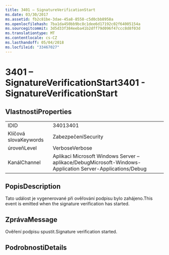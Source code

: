 ```yaml
---
title: 3401 – SignatureVerificationStart
ms.date: 03/30/2017
ms.assetid: fb2c81be-3dae-45a8-8558-c5d0cbb8958a
ms.openlocfilehash: 7ba1da450bb9bc8c1dee6d17192c02f64005154a
ms.sourcegitcommit: 3d5d33f384eeba41b2dff79d096f47ccc8d8f03d
ms.translationtype: MT
ms.contentlocale: cs-CZ
ms.lasthandoff: 05/04/2018
ms.locfileid: "33467027"
---
```

# <a name="3401---signatureverificationstart"></a><span data-ttu-id="83fff-102">3401 – SignatureVerificationStart</span><span class="sxs-lookup"><span data-stu-id="83fff-102">3401 - SignatureVerificationStart</span></span>
## <a name="properties"></a><span data-ttu-id="83fff-103">Vlastnosti</span><span class="sxs-lookup"><span data-stu-id="83fff-103">Properties</span></span>  
  
|||  
|-|-|  
|<span data-ttu-id="83fff-104">ID</span><span class="sxs-lookup"><span data-stu-id="83fff-104">ID</span></span>|<span data-ttu-id="83fff-105">3401</span><span class="sxs-lookup"><span data-stu-id="83fff-105">3401</span></span>|  
|<span data-ttu-id="83fff-106">Klíčová slova</span><span class="sxs-lookup"><span data-stu-id="83fff-106">Keywords</span></span>|<span data-ttu-id="83fff-107">Zabezpečení</span><span class="sxs-lookup"><span data-stu-id="83fff-107">Security</span></span>|  
|<span data-ttu-id="83fff-108">úroveň</span><span class="sxs-lookup"><span data-stu-id="83fff-108">Level</span></span>|<span data-ttu-id="83fff-109">Verbose</span><span class="sxs-lookup"><span data-stu-id="83fff-109">Verbose</span></span>|  
|<span data-ttu-id="83fff-110">Kanál</span><span class="sxs-lookup"><span data-stu-id="83fff-110">Channel</span></span>|<span data-ttu-id="83fff-111">Aplikaci Microsoft Windows Server – aplikace/Debug</span><span class="sxs-lookup"><span data-stu-id="83fff-111">Microsoft-Windows-Application Server-Applications/Debug</span></span>|  
  
## <a name="description"></a><span data-ttu-id="83fff-112">Popis</span><span class="sxs-lookup"><span data-stu-id="83fff-112">Description</span></span>  
 <span data-ttu-id="83fff-113">Tato událost je vygenerované při ověřování podpisu bylo zahájeno.</span><span class="sxs-lookup"><span data-stu-id="83fff-113">This event is emitted when the signature verification has started.</span></span>  
  
## <a name="message"></a><span data-ttu-id="83fff-114">Zpráva</span><span class="sxs-lookup"><span data-stu-id="83fff-114">Message</span></span>  
 <span data-ttu-id="83fff-115">Ověření podpisu spustit.</span><span class="sxs-lookup"><span data-stu-id="83fff-115">Signature verification started.</span></span>  
  
## <a name="details"></a><span data-ttu-id="83fff-116">Podrobnosti</span><span class="sxs-lookup"><span data-stu-id="83fff-116">Details</span></span>
